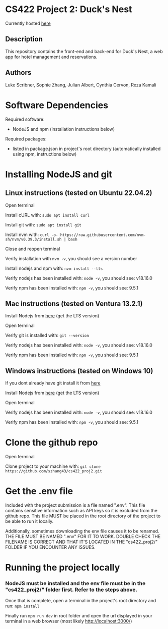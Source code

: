 # CS422 Project 2: Duck's Nest
Currently hosted [here](https://lukescribner.com/)

## Description
This repository contains the front-end and back-end for Duck's Nest, a web app for hotel management and reservations.

## Authors
Luke Scribner, Sophie Zhang, Julian Albert, Cynthia Cervon, Reza Kamali

# Software Dependencies

Required software:
* NodeJS and npm (installation instructions below)

Required packages:
* listed in package.json in project's root directory (automatically installed using npm, instructions below)



# Installing NodeJS and git

## Linux instructions (tested on Ubuntu 22.04.2)
Open terminal

Install cURL with: `sudo apt install curl`

Install git with: `sudo apt install git`

Install nvm with: `curl -o- https://raw.githubusercontent.com/nvm-sh/nvm/v0.39.3/install.sh | bash`

Close and reopen terminal

Verify installation with `nvm -v`, you should see a version number

Install nodejs and npm with: `nvm install --lts`

Verify nodejs has been installed with: `node -v`, you should see: v18.16.0

Verify npm has been installed with: `npm -v`, you should see: 9.5.1





## Mac instructions (tested on Ventura 13.2.1)
Install Nodejs from [here](https://nodejs.org/en/download) (get the LTS version) 

Open terminal

Verify git is installed with: `git --version`
 

Verify nodejs has been installed with: `node -v`, you should see: v18.16.0

Verify npm has been installed with: `npm -v`, you should see: 9.5.1


## Windows instructions (tested on Windows 10)
If you dont already have git install it from [here](https://git-scm.com/download/win)

Install Nodejs from [here](https://nodejs.org/en/download) (get the LTS version)  

Open terminal

Verify nodejs has been installed with: `node -v`, you should see: v18.16.0

Verify npm has been installed with: `npm -v`, you should see: 9.5.1

# Clone the github repo
Open terminal

Clone project to your machine with: `git clone https://github.com/szhang43/cs422_proj2.git`

# Get the .env file

Included with the project submission is a file named ".env". This file contains sensitive information such as API keys so it is excluded from the github repo. This file MUST be placed in the root directory of the project to be able to run it locally.

Additionally, sometimes downloading the env file causes it to be renamed. THE FILE MUST BE NAMED ".env" FOR IT TO WORK. DOUBLE CHECK THE FILENAME IS CORRECT AND THAT IT'S LOCATED IN THE "cs422_proj2/" FOLDER IF YOU ENCOUNTER ANY ISSUES.



# Running the project locally
### NodeJS must be installed and the env file must be in the "cs422_proj2/" folder first. Refer to the steps above.

Once that is complete, open a terminal in the project's root directory and run: `npm install`

Finally run `npm run dev` in root folder and open the url displayed in your terminal in a web browser (most likely [http://localhost:3000/](http://localhost:3000/))

